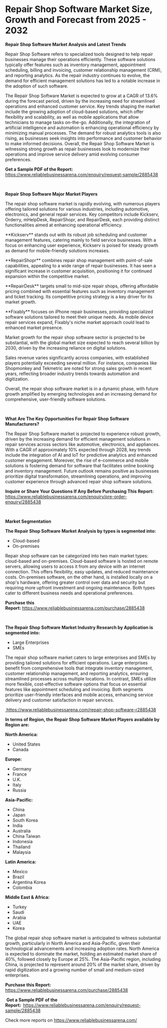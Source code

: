 <p><h1>Repair Shop Software Market Size, Growth and Forecast from 2025 - 2032</h1></p><p><strong>Repair Shop Software Market Analysis and Latest Trends</strong></p>
<p><p>Repair Shop Software refers to specialized tools designed to help repair businesses manage their operations efficiently. These software solutions typically offer features such as inventory management, appointment scheduling, billing and invoicing, customer relationship management (CRM), and reporting analytics. As the repair industry continues to evolve, the demand for efficient management solutions has led to a notable increase in the adoption of such software.</p><p>The Repair Shop Software Market is expected to grow at a CAGR of 13.6% during the forecast period, driven by the increasing need for streamlined operations and enhanced customer service. Key trends shaping the market include the growing adoption of cloud-based solutions, which offer flexibility and scalability, as well as mobile applications that allow technicians to manage tasks on-the-go. Additionally, the integration of artificial intelligence and automation is enhancing operational efficiency by minimizing manual processes. The demand for robust analytics tools is also rising, as businesses seek insights into performance and customer behavior to make informed decisions. Overall, the Repair Shop Software Market is witnessing strong growth as repair businesses look to modernize their operations and improve service delivery amid evolving consumer preferences.</p></p>
<p><strong>Get a Sample PDF of the Report:&nbsp;</strong> <a href="https://www.reliablebusinessarena.com/enquiry/request-sample/2885438?utm_campaign=2221&utm_medium=2&utm_source=Github&utm_content=ia&utm_term=13032025&utm_id=repair-shop-software">https://www.reliablebusinessarena.com/enquiry/request-sample/2885438</a></p>
<p>&nbsp;</p>
<p><strong>Repair Shop Software Major Market Players</strong></p>
<p><p>The repair shop software market is rapidly evolving, with numerous players offering tailored solutions for various industries, including automotive, electronics, and general repair services. Key competitors include Kickserv, Orderry, mHelpDesk, RepairShopr, and RepairDesk, each providing distinct functionalities aimed at enhancing operational efficiency.</p><p>**Kickserv** stands out with its robust job scheduling and customer management features, catering mainly to field service businesses. With a focus on enhancing user experience, Kickserv is poised for steady growth as demand for mobile-friendly solutions increases.</p><p>**RepairShopr** combines repair shop management with point-of-sale capabilities, appealing to a wide range of repair businesses. It has seen a significant increase in customer acquisition, positioning it for continued expansion within the competitive market.</p><p>**RepairDesk** targets small to mid-size repair shops, offering affordable pricing combined with essential features such as inventory management and ticket tracking. Its competitive pricing strategy is a key driver for its market growth.</p><p>**Fixably** focuses on iPhone repair businesses, providing specialized software solutions tailored to meet their unique needs. As mobile device repair services expand, Fixably's niche market approach could lead to enhanced market presence.</p><p>Market growth for the repair shop software sector is projected to be substantial, with the global market size expected to reach several billion by 2030, driven by the increasing reliance on digital solutions. </p><p>Sales revenue varies significantly across companies, with established players potentially exceeding several million. For instance, companies like Shopmonkey and Tekmetric are noted for strong sales growth in recent years, reflecting broader industry trends towards automation and digitization.</p><p>Overall, the repair shop software market is in a dynamic phase, with future growth amplified by emerging technologies and an increasing demand for comprehensive, user-friendly software solutions.</p></p>
<p>&nbsp;</p>
<p><strong>What Are The Key Opportunities For Repair Shop Software Manufacturers?</strong></p>
<p><p>The Repair Shop Software market is projected to experience robust growth, driven by the increasing demand for efficient management solutions in repair services across sectors like automotive, electronics, and appliances. With a CAGR of approximately 10% expected through 2028, key trends include the integration of AI and IoT for predictive analytics and enhanced customer engagement. Moreover, the rise of e-commerce and mobile solutions is fostering demand for software that facilitates online booking and inventory management. Future outlook remains positive as businesses prioritize digital transformation, streamlining operations, and improving customer experience through advanced repair shop software solutions.</p></p>
<p><strong>Inquire or Share Your Questions If Any Before Purchasing This Report:</strong> <a href="https://www.reliablebusinessarena.com/enquiry/pre-order-enquiry/2885438?utm_campaign=2221&utm_medium=2&utm_source=Github&utm_content=ia&utm_term=13032025&utm_id=repair-shop-software">https://www.reliablebusinessarena.com/enquiry/pre-order-enquiry/2885438</a></p>
<p>&nbsp;</p>
<p><strong>Market Segmentation</strong></p>
<p><strong>The Repair Shop Software Market Analysis by types is segmented into:</strong></p>
<p><ul><li>Cloud-based</li><li>On-premises</li></ul></p>
<p><p>Repair shop software can be categorized into two main market types: cloud-based and on-premises. Cloud-based software is hosted on remote servers, allowing users to access it from any device with an internet connection. This offers flexibility, easy updates, and reduced maintenance costs. On-premises software, on the other hand, is installed locally on a shop's hardware, offering greater control over data and security but requiring more upfront investment and ongoing maintenance. Both types cater to different business needs and operational preferences.</p></p>
<p><strong>Purchase this Report:&nbsp;</strong><a href="https://www.reliablebusinessarena.com/purchase/2885438?utm_campaign=2221&utm_medium=2&utm_source=Github&utm_content=ia&utm_term=13032025&utm_id=repair-shop-software">https://www.reliablebusinessarena.com/purchase/2885438</a></p>
<p>&nbsp;</p>
<p><strong>The Repair Shop Software Market Industry Research by Application is segmented into:</strong></p>
<p><ul><li>Large Enterprises</li><li>SMEs</li></ul></p>
<p><p>The repair shop software market caters to large enterprises and SMEs by providing tailored solutions for efficient operations. Large enterprises benefit from comprehensive tools that integrate inventory management, customer relationship management, and reporting analytics, ensuring streamlined processes across multiple locations. In contrast, SMEs utilize more flexible, cost-effective software options that focus on essential features like appointment scheduling and invoicing. Both segments prioritize user-friendly interfaces and mobile access, enhancing service delivery and customer satisfaction in repair services.</p></p>
<p><a href="https://www.reliablebusinessarena.com/repair-shop-software-r2885438?utm_campaign=2221&utm_medium=2&utm_source=Github&utm_content=ia&utm_term=13032025&utm_id=repair-shop-software">&nbsp;https://www.reliablebusinessarena.com/repair-shop-software-r2885438</a></p>
<p><strong>In terms of Region, the Repair Shop Software Market Players available by Region are:</strong></p>
<p>
    <p> <strong> North America: </strong>
        <ul>
            <li>United States</li>
            <li>Canada</li>
        </ul>
        </p> 
    <p> <strong> Europe: </strong>
        <ul>
            <li>Germany</li>
            <li>France</li>
            <li>U.K.</li>
            <li>Italy</li>
            <li>Russia</li>
        </ul>
        </p> 
    <p> <strong> Asia-Pacific: </strong>
        <ul>
            <li>China</li>
            <li>Japan</li>
            <li>South Korea</li>
            <li>India</li>
            <li>Australia</li>
            <li>China Taiwan</li>
            <li>Indonesia</li>
            <li>Thailand</li>
            <li>Malaysia</li>
        </ul>
        </p> 
    <p> <strong> Latin America: </strong>
        <ul>
            <li>Mexico</li>
            <li>Brazil</li>
            <li>Argentina Korea</li>
            <li>Colombia</li>
        </ul>
        </p> 
    <p> <strong> Middle East & Africa: </strong>
        <ul>
            <li>Turkey</li>
            <li>Saudi</li>
            <li>Arabia</li>
            <li>UAE</li>
            <li>Korea</li>
        </ul>
    </p>
    </p>
<p><p>The global repair shop software market is anticipated to witness substantial growth, particularly in North America and Asia-Pacific, given their technological advancements and increasing adoption rates. North America is expected to dominate the market, holding an estimated market share of 40%, followed closely by Europe at 25%. The Asia-Pacific region, including China, is projected to represent around 20% of the market share, driven by rapid digitization and a growing number of small and medium-sized enterprises.</p></p>
<p><strong>Purchase this Report: </strong><a href="https://www.reliablebusinessarena.com/purchase/2885438?utm_campaign=2221&utm_medium=2&utm_source=Github&utm_content=ia&utm_term=13032025&utm_id=repair-shop-software">https://www.reliablebusinessarena.com/purchase/2885438</a></p>
<p>&nbsp;<strong>Get a Sample PDF of the Report:&nbsp;&nbsp;</strong><a href="https://www.reliablebusinessarena.com/enquiry/request-sample/2885438?utm_campaign=2221&utm_medium=2&utm_source=Github&utm_content=ia&utm_term=13032025&utm_id=repair-shop-software">https://www.reliablebusinessarena.com/enquiry/request-sample/2885438</a></p>
<p><strong></strong></p>
<p>Check more reports on <a href="https://www.reliablebusinessarena.com/?utm_campaign=2221&utm_medium=2&utm_source=Github&utm_content=ia&utm_term=13032025&utm_id=repair-shop-software">https://www.reliablebusinessarena.com/</a></p>